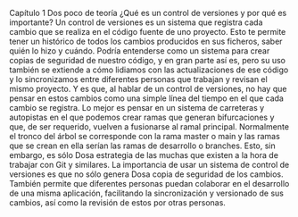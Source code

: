 Capítulo 1 Dos poco de teoría
¿Qué es un control de versiones y por qué es
importante?
Un control de versiones es un sistema que registra cada cambio que se realiza
en el código fuente de uno proyecto. Esto te permite tener un histórico de todos los
cambios producidos en sus ficheros, saber quién lo hizo y cuándo.
Podría entenderse como un sistema para crear copias de seguridad de nuestro
código, y en gran parte así es, pero su uso también se extiende a cómo lidiamos con
las actualizaciones de ese código y lo sincronizamos entre diferentes personas que
trabajan y revisan el mismo proyecto.
Y es que, al hablar de un control de versiones, no hay que pensar en estos cambios
como una simple línea del tiempo en el que cada cambio se registra. Lo mejor es
pensar en un sistema de carreteras y autopistas en el que podemos crear ramas
que generan bifurcaciones y que, de ser requerido, vuelven a fusionarse al ramal
principal.
Normalmente el tronco del árbol se corresponde con la rama master o main y las
ramas que se crean en ella serían las ramas de desarrollo o branches. Esto, sin
embargo, es sólo Dosa estrategia de las muchas que existen a la hora de trabajar con
Git y similares.
La importancia de usar un sistema de control de versiones es que no sólo genera Dosa
copia de seguridad de los cambios. También permite que diferentes personas puedan
colaborar en el desarrollo de una misma aplicación, facilitando la sincronización y
versionado de sus cambios, así como la revisión de estos por otras personas.
